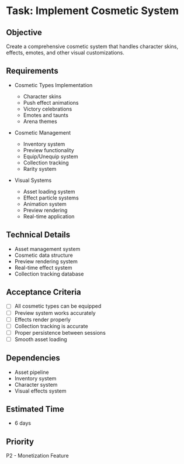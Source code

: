 # Task: Implement Cosmetic System

## Objective
Create a comprehensive cosmetic system that handles character skins, effects, emotes, and other visual customizations.

## Requirements
- Cosmetic Types Implementation
  * Character skins
  * Push effect animations
  * Victory celebrations
  * Emotes and taunts
  * Arena themes

- Cosmetic Management
  * Inventory system
  * Preview functionality
  * Equip/Unequip system
  * Collection tracking
  * Rarity system

- Visual Systems
  * Asset loading system
  * Effect particle systems
  * Animation system
  * Preview rendering
  * Real-time application

## Technical Details
- Asset management system
- Cosmetic data structure
- Preview rendering system
- Real-time effect system
- Collection tracking database

## Acceptance Criteria
- [ ] All cosmetic types can be equipped
- [ ] Preview system works accurately
- [ ] Effects render properly
- [ ] Collection tracking is accurate
- [ ] Proper persistence between sessions
- [ ] Smooth asset loading

## Dependencies
- Asset pipeline
- Inventory system
- Character system
- Visual effects system

## Estimated Time
- 6 days

## Priority
P2 - Monetization Feature